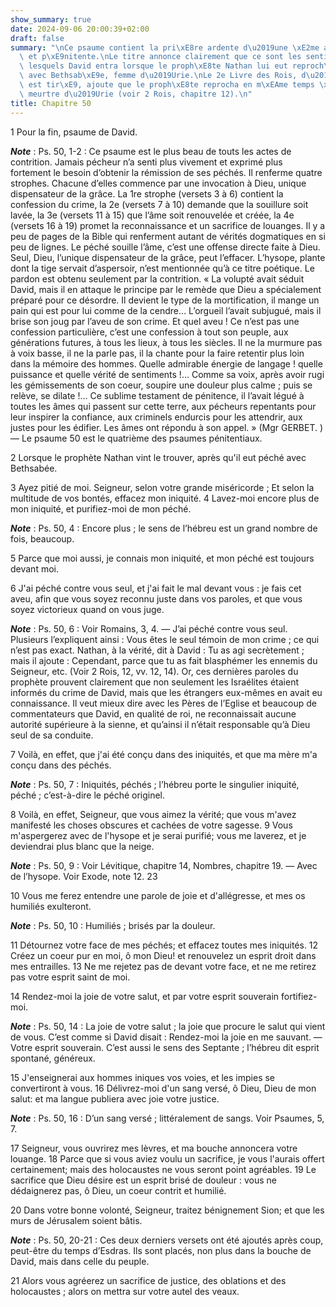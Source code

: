 ```yaml
---
show_summary: true
date: 2024-09-06 20:00:39+02:00
draft: false
summary: "\nCe psaume contient la pri\xE8re ardente d\u2019une \xE2me afflig\xE9e\
  \ et p\xE9nitente.\nLe titre annonce clairement que ce sont les sentiments dans\
  \ lesquels David entra lorsque le proph\xE8te Nathan lui eut reproch\xE9 son crime\
  \ avec Bethsab\xE9e, femme d\u2019Urie.\nLe 2e Livre des Rois, d\u2019o\xF9 le titre\
  \ est tir\xE9, ajoute que le proph\xE8te reprocha en m\xEAme temps \xE0 David le\
  \ meurtre d\u2019Urie (voir 2 Rois, chapitre 12).\n"
title: Chapitre 50
---
```





1 Pour la fin, psaume de David.

***Note*** :  Ps. 50, 1-2 : Ce psaume est le plus beau de touts les actes de contrition. Jamais pécheur n’a senti plus vivement et exprimé plus fortement le besoin d’obtenir la rémission de ses péchés. Il renferme quatre strophes. Chacune d’elles commence par une invocation à Dieu, unique dispensateur de la grâce. La 1re strophe (versets 3 à 6) contient la confession du crime, la 2e (versets 7 à 10) demande que la souillure soit lavée, la 3e (versets 11 à 15) que l’âme soit renouvelée et créée, la 4e (versets 16 à 19) promet la reconnaissance et un sacrifice de louanges. Il y a peu de pages de la Bible qui renferment autant de vérités dogmatiques en si peu de lignes. Le péché souille l’âme, c’est une offense directe faite à Dieu. Seul, Dieu, l’unique dispensateur de la grâce, peut l’effacer. L’hysope, plante dont la tige servait d’aspersoir, n’est mentionnée qu’à ce titre poétique. Le pardon est obtenu seulement par la contrition. « La volupté avait séduit David, mais il en attaque le principe par le remède que Dieu a
spécialement préparé pour ce désordre. Il devient le type de la mortification, il mange un pain qui est pour lui comme de la cendre… L’orgueil l’avait subjugué, mais il brise son joug par l’aveu de son crime. Et quel aveu ! Ce n’est pas une confession particulière, c’est une confession à tout son peuple, aux générations futures, à tous les lieux, à tous les siècles. Il ne la murmure pas à voix basse, il ne la parle pas, il la chante pour la faire retentir plus loin dans la mémoire des hommes. Quelle admirable énergie de langage ! quelle puissance et quelle vérité de sentiments !… Comme sa voix, après avoir rugi les gémissements de son coeur, soupire une douleur plus calme ; puis se relève, se dilate !… Ce sublime testament de pénitence, il l’avait légué à toutes les âmes qui passent sur cette terre, aux pécheurs repentants pour leur inspirer la confiance, aux criminels endurcis pour les attendrir, aux justes pour les édifier. Les âmes ont répondu à son appel. » (Mgr GERBET. ) ― Le psaume 50 est le quatrième
des psaumes pénitentiaux.

2 Lorsque le prophète Nathan vint le trouver, après qu'il eut péché avec Bethsabée.


3 Ayez pitié de moi. Seigneur, selon votre grande miséricorde ; Et selon la multitude de vos bontés, effacez mon iniquité. 4 Lavez-moi encore plus de mon iniquité, et purifiez-moi de mon péché.

***Note*** :  Ps. 50, 4 : Encore plus ; le sens de l’hébreu est un grand nombre de fois, beaucoup.

5 Parce que moi aussi, je connais mon iniquité, et mon péché est toujours devant moi.


6 J'ai péché contre vous seul, et j'ai fait le mal devant vous : je fais cet aveu, afin que vous soyez reconnu juste dans vos paroles, et que vous soyez victorieux quand on vous juge.

***Note*** :  Ps. 50, 6 : Voir Romains, 3, 4. ― J’ai péché contre vous seul. Plusieurs l’expliquent ainsi : Vous êtes le seul témoin de mon crime ; ce qui n’est pas exact. Nathan, à la vérité, dit à David : Tu as agi secrètement ; mais il ajoute : Cependant, parce que tu as fait blasphémer les ennemis du Seigneur, etc. (Voir 2 Rois, 12, vv. 12, 14). Or, ces dernières paroles du prophète prouvent clairement que non seulement les Israélites étaient informés du crime de David, mais que les étrangers eux-mêmes en avait eu connaissance. Il veut mieux dire avec les Pères de l’Eglise et beaucoup de commentateurs que David, en qualité de roi, ne reconnaissait aucune autorité supérieure à la sienne, et qu’ainsi il n’était responsable qu’à Dieu seul de sa conduite.

7 Voilà, en effet, que j'ai été conçu dans des iniquités, et que ma mère m'a conçu dans des péchés.

***Note*** :  Ps. 50, 7 : Iniquités, péchés ; l’hébreu porte le singulier iniquité, péché ; c’est-à-dire le péché originel.


8 Voilà, en effet, Seigneur, que vous aimez la vérité; que vous m'avez manifesté les choses obscures et cachées de votre sagesse. 9 Vous m'aspergerez avec de l'hysope et je serai purifié; vous me laverez, et je deviendrai plus blanc que la neige.

***Note*** :  Ps. 50, 9 : Voir Lévitique, chapitre 14, Nombres, chapitre 19. ― Avec de l’hysope. Voir Exode, note 12. 23

10 Vous me ferez entendre une parole de joie et d'allégresse, et mes os humiliés exulteront.

***Note*** :  Ps. 50, 10 : Humiliés ; brisés par la douleur.


11 Détournez votre face de mes péchés; et effacez toutes mes iniquités. 12 Créez un coeur pur en moi, ô mon Dieu! et renouvelez un esprit droit dans mes entrailles. 13 Ne me rejetez pas de devant votre face, et ne me retirez pas votre esprit saint de moi.


14 Rendez-moi la joie de votre salut, et par votre esprit souverain fortifiez-moi.

***Note*** :  Ps. 50, 14 : La joie de votre salut ; la joie que procure le salut qui vient de vous. C’est comme si David disait : Rendez-moi la joie en me sauvant. ― Votre esprit souverain. C’est aussi le sens des Septante ; l’hébreu dit esprit spontané, généreux.

15 J'enseignerai aux hommes iniques vos voies, et les impies se convertiront à vous. 16 Délivrez-moi d'un sang versé, ô Dieu, Dieu de mon salut: et ma langue publiera avec joie votre justice.

***Note*** :  Ps. 50, 16 : D’un sang versé ; littéralement de sangs. Voir Psaumes, 5, 7.


17 Seigneur, vous ouvrirez mes lèvres, et ma bouche annoncera votre louange. 18 Parce que si vous aviez voulu un sacrifice, je vous l'aurais offert certainement; mais des holocaustes ne vous seront point agréables. 19 Le sacrifice que Dieu désire est un esprit brisé de douleur : vous ne dédaignerez pas, ô Dieu, un coeur contrit et humilié.


20 Dans votre bonne volonté, Seigneur, traitez bénignement Sion; et que les murs de Jérusalem soient bâtis.

***Note*** :  Ps. 50, 20-21 : Ces deux derniers versets ont été ajoutés après coup, peut-être du temps d’Esdras. Ils sont placés, non plus dans la bouche de David, mais dans celle du peuple.

21 Alors vous agréerez un sacrifice de justice, des oblations et des holocaustes ; alors on mettra sur votre autel des veaux.


